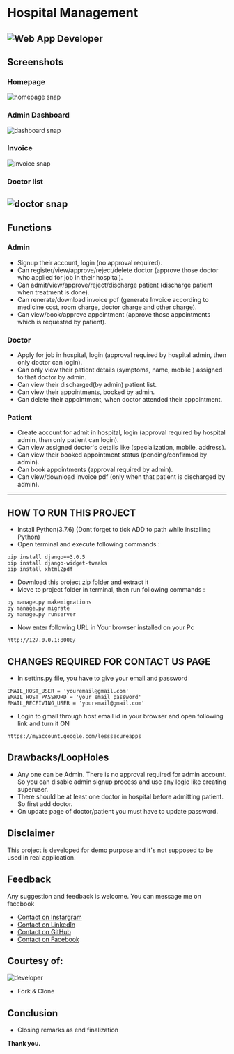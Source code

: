 # Hospital Management
![Web App Developer](https://img.shields.io/badge/Developed%20By%20%3A-Knoph%20Ayieko-red)
---
## Screenshots
### Homepage
![homepage snap](https://github.com/sumitkumar1503/hospitalmanagement/blob/master/static/screenshots/homepage.png?raw=true)
### Admin Dashboard
![dashboard snap](https://github.com/sumitkumar1503/hospitalmanagement/blob/master/static/screenshots/admin_dashboard.png?raw=true)
### Invoice
![invoice snap](https://github.com/sumitkumar1503/hospitalmanagement/blob/master/static/screenshots/invoice.png?raw=true)
### Doctor list
![doctor snap](https://github.com/sumitkumar1503/hospitalmanagement/blob/master/static/screenshots/admin_doctor.png?raw=true)
---
## Functions
### Admin
- Signup their account, login (no approval required).
- Can register/view/approve/reject/delete doctor (approve those doctor who applied for job in their hospital).
- Can admit/view/approve/reject/discharge patient (discharge patient when treatment is done).
- Can renerate/download invoice pdf (generate Invoice according to medicine cost, room charge, doctor charge and other charge).
- Can view/book/approve appointment (approve those appointments which is requested by patient).

### Doctor
- Apply for job in hospital, login (approval required by hospital admin, then only doctor can login).
- Can only view their patient details (symptoms, name, mobile ) assigned to that doctor by admin.
- Can view their discharged(by admin) patient list.
- Can view their appointments, booked by admin.
- Can delete their appointment, when doctor attended their appointment.

### Patient
- Create account for admit in hospital, login (approval required by hospital admin, then only patient can login).
- Can view assigned doctor's details like (specialization, mobile, address).
- Can view their booked appointment status (pending/confirmed by admin).
- Can book appointments (approval required by admin).
- Can view/download invoice pdf (only when that patient is discharged by admin).

---

## HOW TO RUN THIS PROJECT
- Install Python(3.7.6) (Dont forget to tick ADD to path while installing Python)
- Open terminal and execute following commands :
```
pip install django==3.0.5
pip install django-widget-tweaks
pip install xhtml2pdf
```
- Download this project zip folder and extract it
- Move to project folder in terminal, then run following commands :
```
py manage.py makemigrations
py manage.py migrate
py manage.py runserver
```
- Now enter following URL in Your browser installed on your Pc
```
http://127.0.0.1:8000/
```

## CHANGES REQUIRED FOR CONTACT US PAGE
- In settins.py file, you have to give your email and password
```
EMAIL_HOST_USER = 'youremail@gmail.com'
EMAIL_HOST_PASSWORD = 'your email password'
EMAIL_RECEIVING_USER = 'youremail@gmail.com'
```
- Login to gmail through host email id in your browser and open following link and turn it ON
```
https://myaccount.google.com/lesssecureapps
```
## Drawbacks/LoopHoles
- Any one can be Admin.
  There is no approval required for admin account.
  So you can disable admin signup process and use any logic like creating superuser.
- There should be at least one doctor in hospital before admitting patient.
  So first add doctor.
- On update page of doctor/patient you must have to update password.

## Disclaimer
This project is developed for demo purpose and it's not supposed to be used in real application.

## Feedback
Any suggestion and feedback is welcome.
You can message me on facebook
- [Contact on Instargram](https://www.instagram.com/knoph_ol_a)
- [Contact on LinkedIn](https://www.linkedin.com/in/knoph-ayieko-83464918a)
- [Contact on GitHub](https://github.com/Knoph1)
- [Contact on Facebook](https://web.facebook.com/noah.knock.5/)

## Courtesy of:
![developer](https://img.shields.io/badge/Developed%20By%20%3A-Sumit%20Kumar-red)

- Fork & Clone

## Conclusion
- Closing remarks as end finalization

**Thank you.**
